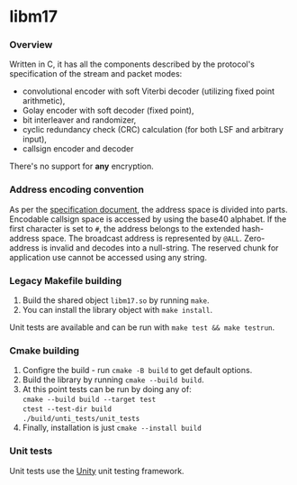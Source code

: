 # libm17

### Overview
Written in C, it has all the components described by the protocol's specification of the stream and packet modes:
- convolutional encoder with soft Viterbi decoder (utilizing fixed point arithmetic),
- Golay encoder with soft decoder (fixed point),
- bit interleaver and randomizer,
- cyclic redundancy check (CRC) calculation (for both LSF and arbitrary input),
- callsign encoder and decoder

There's no support for **any** encryption.

### Address encoding convention
As per the [specification document](https://github.com/M17-Project/M17_spec), the address space is divided into parts. Encodable callsign space is accessed by using the base40 alphabet. If the first character is set to `#`, the address belongs to the extended hash-address space. The broadcast address is represented by `@ALL`. Zero-address is invalid and decodes into a null-string. The reserved chunk for application use cannot be accessed using any string.

### Legacy Makefile building
1. Build the shared object `libm17.so` by running `make`.<br>
2. You can install the library object with `make install`.

Unit tests are available and can be run with `make test && make testrun`.

### Cmake building
1. Configre the build - run `cmake -B build` to get default options.<br>
2. Build the library by running `cmake --build build`.<br>
3. At this point tests can be run by doing any of:<br>
`cmake --build build --target test`<br>
`ctest --test-dir build`<br>
`./build/unti_tests/unit_tests`
4. Finally, installation is just `cmake --install build`

### Unit tests
Unit tests use the [Unity](https://github.com/ThrowTheSwitch/Unity) unit testing framework.
